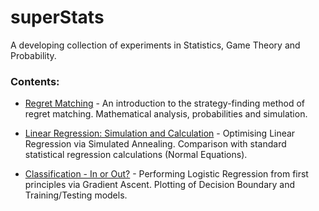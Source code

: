 # superStats
A developing collection of experiments in Statistics, Game Theory and Probability.

### Contents:
  * [Regret Matching](<Regret Matching.ipynb>) - An introduction to the strategy-finding method of regret matching. Mathematical analysis, probabilities and simulation.

* [Linear Regression: Simulation and Calculation](<Linear Regression Simulation.ipynb>) - Optimising Linear Regression via Simulated Annealing. Comparison with standard statistical regression calculations (Normal Equations). 

* [Classification - In or Out?](<Classification - In or Out%3F.ipynb>) - Performing Logistic Regression from first principles via Gradient Ascent. Plotting of Decision Boundary and Training/Testing models.
